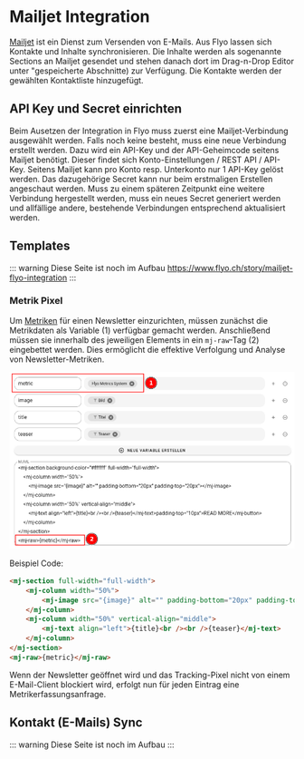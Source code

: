# Mailjet Integration

[Mailjet](https://mailjet.com) ist ein Dienst zum Versenden von E-Mails. Aus Flyo lassen sich Kontakte und Inhalte synchronisieren. Die Inhalte werden als sogenannte Sections an Mailjet gesendet und stehen danach dort im Drag-n-Drop Editor unter "gespeicherte Abschnitte) zur Verfügung. Die Kontakte werden der gewählten Kontaktliste hinzugefügt.

## API Key und Secret einrichten

Beim Ausetzen der Integration in Flyo muss zuerst eine Mailjet-Verbindung ausgewählt werden. Falls noch keine besteht, muss eine neue Verbindung erstellt werden. Dazu wird ein API-Key und der API-Geheimcode seitens Mailjet benötigt. Dieser findet sich Konto-Einstellungen / REST API / API-Key.
Seitens Mailjet kann pro Konto resp. Unterkonto nur 1 API-Key gelöst werden. Das dazugehörige Secret kann nur beim erstmaligen Erstellen angeschaut werden. Muss zu einem späteren Zeitpunkt eine weitere Verbindung hergestellt werden, muss ein neues Secret generiert werden und allfällige andere, bestehende Verbindungen entsprechend aktualisiert werden.

## Templates

::: warning Diese Seite ist noch im Aufbau
https://www.flyo.ch/story/mailjet-flyo-integration
:::

### Metrik Pixel
Um [Metriken](../infos/metrics.md) für einen Newsletter einzurichten, müssen zunächst die Metrikdaten als Variable (1) verfügbar gemacht werden. Anschließend müssen sie innerhalb des jeweiligen Elements in ein `mj-raw`-Tag (2) eingebettet werden. Dies ermöglicht die effektive Verfolgung und Analyse von Newsletter-Metriken.

![Alle benötigten Bedienflächen](assets/mailjet/mjml-metric.png)

Beispiel Code:

```html
<mj-section full-width="full-width">
    <mj-column width="50%">
        <mj-image src="{image}" alt="" padding-bottom="20px" padding-top="20px"></mj-image>
    </mj-column>
    <mj-column width="50%" vertical-align="middle">
        <mj-text align="left">{title}<br /><br />{teaser}</mj-text>
    </mj-column>
</mj-section>
<mj-raw>{metric}</mj-raw>
```

Wenn der Newsletter geöffnet wird und das Tracking-Pixel nicht von einem E-Mail-Client blockiert wird, erfolgt nun für jeden Eintrag eine Metrikerfassungsanfrage.

## Kontakt (E-Mails) Sync

::: warning Diese Seite ist noch im Aufbau
:::
